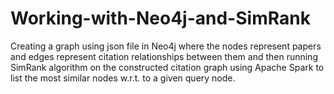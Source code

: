 # Working-with-Neo4j-and-SimRank
Creating a graph using json file in Neo4j where the nodes represent papers and edges represent citation relationships between them and then running SimRank algorithm on the constructed citation graph using Apache Spark to list the most similar nodes w.r.t. to a given query node. 
